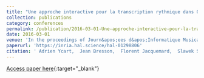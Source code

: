 ```yaml
---
title: "Une approche interactive pour la transcription rythmique dans OpenMusic"
collection: publications
category: conferences
permalink: /publication/2016-03-01-Une-approche-interactive-pour-la-transcription-rythmique-dans-OpenMusic
date: 2016-03-01
venue: 'In the proceedings of Journ&apos;ees d&apos;Informatique Musicale (JIM))'
paperurl: 'https://inria.hal.science/hal-01298806'
citation: ' Adrien Ycart,  Jean Bresson,  Florent Jacquemard,  Slawek Staworko, &quot;Une approche interactive pour la transcription rythmique dans OpenMusic.&quot; In the proceedings of Journ&amp;apos;ees d&amp;apos;Informatique Musicale, 2016.'
---
```

[Access paper here](https://inria.hal.science/hal-01298806){:target="_blank"}
